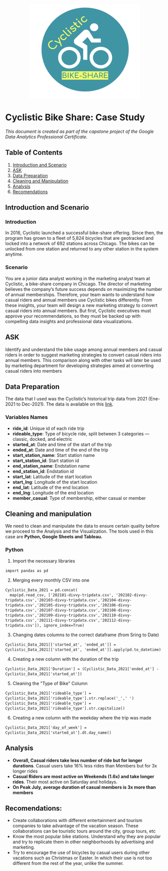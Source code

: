 
<p align="center">
  <img src="https://raw.githubusercontent.com/labwilliam/data_analysis_projects/main/cyclistic_bike_share/scripts/logo.png" /
width="350" 
height="300"
</p>

# **Cyclistic Bike Share: Case Study**

_This document is created as part of the capstone project of the Google Data Analytics Professional Certificate._

  ## Table of Contents
1. [Introduction and Scenario](#introduction-and-scenario)
2. [ASK](#ask)
3. [Data Preparation](#data-preparation)
4. [Cleaning and Manipulation](#cleaning-and-manipulation)
5. [Analysis](#analysis)
6. [Recomendations](#recomendations)


## Introduction and Scenario
  ### Introduction
  In 2016, Cyclistic launched a successful bike-share offering. Since then, the program has grown to a fleet of 5,824 bicycles that are geotracked and locked into a network of 692 stations across Chicago. The bikes can be unlocked from one station and returned to any other station in the system anytime.
  ### Scenario
  You are a junior data analyst working in the marketing analyst team at Cyclistic, a bike-share company in Chicago. The director of marketing believes the company’s future success depends on maximizing the number of annual memberships. Therefore, your team wants to understand how casual riders and annual members use Cyclistic bikes differently. From these insights, your team will design a new marketing strategy to convert casual riders into annual members. But first, Cyclistic executives must approve your recommendations, so they must be backed up with compelling data insights and professional data visualizations.
## ASK
  Identify and understand the bike usage among annual members and casual riders in order to suggest marketing strategies to convert casual riders into annual members.
This comparison along with other tasks will later be used by marketing department for developing strategies aimed at converting casual riders into members

## Data Preparation
  The data that I used was the Cyclistic’s historical trip data from 2021 (Ene-2021 to Dec-2021). The data is available on this [link](https://divvy-tripdata.s3.amazonaws.com/index.html).
  ### Variables Names
* **ride_id**: Unique id of each ride trip
* **rideable_type**: Type of bicycle ride, split between 3 categories — classic, docked, and electric
* **started_at**: Date and time of the start of the trip
* **ended_at**: Date and time of the end of the trip
* **start_station_name**: Start station name
* **start_station_id**: Start station id
* **end_station_name**: Endstation name
* **end_station_id**: Endstation id
* **start_lat**: Latitude of the start location
* **start_lng**: Longitude of the start location
* **end_lat**: Latitude of the end location
* **end_lng**: Longitude of the end location
* **member_casual**: Type of membership, either casual or member

## Cleaning and manipulation
  We need to clean and manipulate the data to ensure certain quality before we proceed to the Analysis and the Visualization. The tools used in this case are **Python, Google Sheets and Tableau.**
  ### Python
  1. Import the necessary libraries
  ```
  import pandas as pd
  ```
  
  2. Merging every monthly CSV into one
  
  ```
  Cyclistic_Data_2021 = pd.concat(
    map(pd.read_csv, ['202101-divvy-tripdata.csv', '202102-divvy-tripdata.csv','202103-divvy-tripdata.csv','202104-divvy-tripdata.csv','202105-divvy-tripdata.csv','202106-divvy-tripdata.csv','202107-divvy-tripdata.csv','202108-divvy-tripdata.csv','202109-divvy-tripdata.csv','202110-divvy-tripdata.csv','202111-divvy-tripdata.csv','202112-divvy-tripdata.csv']), ignore_index=True)
  ```
  3. Changing dates columns to the correct dataframe (from Sring to Date)
  ```
  Cyclistic_Data_2021[['started_at', 'ended_at']] = Cyclistic_Data_2021[['started_at', 'ended_at']].apply(pd.to_datetime)
  ```
  4. Creating a new column with the duration of the trip
  ```
  Cyclistic_Data_2021['Duration'] = (Cyclistic_Data_2021['ended_at'] - Cyclistic_Data_2021['started_at'])
  ```
  5. Cleaning the "Type of Bike" Column
  ```
  Cyclistic_Data_2021['rideable_type'] = Cyclistic_Data_2021['rideable_type'].str.replace('_',' ')
  Cyclistic_Data_2021['rideable_type'] = Cyclistic_Data_2021['rideable_type'].str.capitalize()
  ```
  6. Creating a new column with the weekday where the trip was made
  ```
  Cyclistic_Data_2021['day_of_week'] = Cyclistic_Data_2021['started_at'].dt.day_name()
  ```
  ## Analysis
* **Overall, Casual riders take less number of ride but for longer durations**. Casual users take 16% less rides than Members but for 3x longer rides
* **Casual Riders are most active on Weekends (1.6x) and take longer rides**. Their most active on Saturday and holidays.
* **On Peak July, average duration of casual members is 3x more than members**
## Recomendations:
* Create collaborations with different entertainment and tourism companies to take advantage of the vacation season. These collaborations can be touristic tours around the city, group tours, etc
* Know the most popular bike stations. Understand why they are popular and try to replicate them in other neighborhoods by advertising and marketing.
* Try to encourage the use of bicycles by casual users during other vacations such as Christmas or Easter. In which their use is not too different from the rest of the year, unlike the summer.
